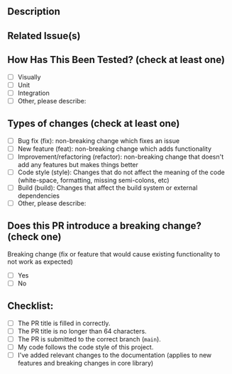 <!--
Sources for template (adapted by us): 
- https://github.com/vuetifyjs/vuetify/blob/master/.github/PULL_REQUEST_TEMPLATE.md 
- https://github.com/vuejs/vue/blob/dev/.github/PULL_REQUEST_TEMPLATE.md -->

 
## Description
<!-- Describe your changes in detail -->

## Related Issue(s)
<!-- Note any issues that are resolved by this PR -->
<!-- e.g.: Closes: [Add suffix 'schema' to pydantic models #55](https://github.com/amosproj/amos2021ws06-exp-similarity-detector/issues/55) -->

## How Has This Been Tested? (check at least one)
<!-- All PR's should implement unit tests if possible -->
<!-- Please describe how you tested your changes. -->
<!-- Have you created new tests or updated existing ones? -->
<!-- e.g. visually | unit | integration | e2e | none -->
<!-- Put an `x` in all the boxes that apply: e.g.: [x] -->

- [ ] Visually
- [ ] Unit
- [ ] Integration 
- [ ] Other, please describe:

## Types of changes (check at least one)
<!-- Some descriptions are adapted from:
https://gist.github.com/brianclements/841ea7bffdb01346392c -->
<!-- What types of changes does your code introduce? -->
<!-- Put an `x` in all the boxes that apply: e.g.: [x] -->

- [ ] Bug fix (fix): non-breaking change which fixes an issue
- [ ] New feature (feat): non-breaking change which adds functionality
- [ ] Improvement/refactoring (refactor): non-breaking change that doesn't add any features but makes things better
- [ ] Code style (style): Changes that do not affect the meaning of the code (white-space, formatting, missing semi-colons, etc)
- [ ] Build (build): Changes that affect the build system or external dependencies
- [ ] Other, please describe:

## Does this PR introduce a breaking change? (check one)
<!-- Put an `x` in the box that apply: e.g.: [x] -->

Breaking change (fix or feature that would cause existing functionality to not work as expected)

- [ ] Yes
- [ ] No
  
## Checklist:
<!-- Go over all the following points, and put an `x` in all the boxes that apply. -->
<!-- If you're unsure about any of these, don't hesitate to ask. We're here to help! -->
<!-- Put an `x` in all the boxes that apply: e.g.: [x] -->

- [ ] The PR title is filled in correctly.
- [ ] The PR title is no longer than 64 characters.
- [ ] The PR is submitted to the correct branch (`main`).
- [ ] My code follows the code style of this project.
- [ ] I've added relevant changes to the documentation (applies to new features and breaking changes in core library)
